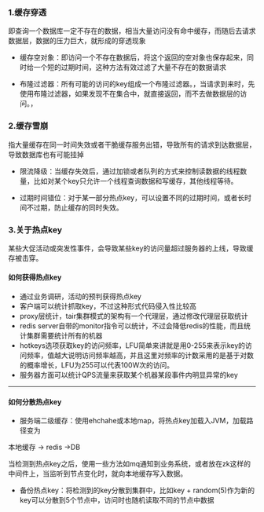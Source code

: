 ### 1.缓存穿透

即查询一个数据库一定不存在的数据，相当大量访问没有命中缓存，而随后去请求数据层，数据的压力巨大，就形成的穿透现象

- 缓存空对象：即访问一个不存在数据后，将这个返回的空对象也保存起来，同时给一个短的过期时间，这种方法有效过滤了大量不存在的数据请求

- 布隆过滤器：所有可能的访问的key组成一个布隆过滤器。，当请求到来时，先使用布隆过滤器，如果发现不在集合中，就直接返回，而不去做数据层的访问。，

### 2.缓存雪崩

指大量缓存在同一时间失效或者干脆缓存服务出错，导致所有的请求到达数据层，导致数据库也有可能挂掉

- 限流降级：当缓存失效后，通过加锁或者队列的方式来控制读数据的线程数量，比如对某个key只允许一个线程查询数据和写缓存，其他线程等待。

- 过期时间错位：对于某一部分热点key，可以设置不同的过期时间，或者长时间不过期，防止缓存的同时失效。

### 3.关于热点key

某些大促活动或突发性事件，会导致某些key的访问量超过服务器的上线，导致缓存被击穿。

#### 如何获得热点key

- 通过业务调研，活动的预判获得热点key
- 客户端可以统计抓取key，不过这种形式代码侵入性比较高
- proxy层统计，tair集群模式的架构有一个代理层，通过修改代理层获取统计
- redis server自带的monitor指令可以统计，不过会降低redis的性能，而且统计集群需要统计所有的机器
- hotkeys选项获取key的访问频率，LFU简单来讲就是用0-255来表示key的访问频率，值越大说明访问频率越高，并且这里对频率的计数采用的是基于对数的概率增长，LFU为255可以代表100W次的访问。
- 服务器方面可以统计QPS流量来获取某个机器某段事件内明显异常的key
---
#### 如何分散热点key

- 服务端二级缓存：使用ehchahe或本地map，将热点key加载入JVM，加载路径变为

本地缓存 -> redis ->DB

当检测到热点key之后，使用一些方法如mq通知到业务系统，或者放在zk这样的中间件上，当监听到节点变化时，就向本地缓存写入数据。

- 备份热点key：将检测到的key分散到集群中，比如key + random(5)作为新的key可以分散到5个节点中，访问时也随机读取不同的节点中数据
